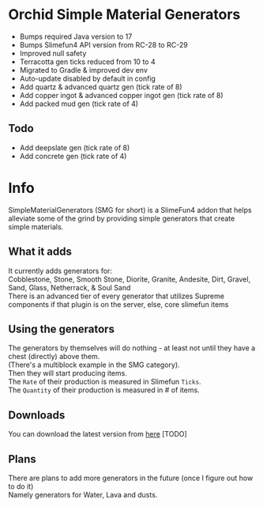 # Orchid Simple Material Generators

- Bumps required Java version to 17
- Bumps Slimefun4 API version from RC-28 to RC-29
- Improved null safety
- Terracotta gen ticks reduced from 10 to 4
- Migrated to Gradle & improved dev env
- Auto-update disabled by default in config
- Add quartz & advanced quartz gen (tick rate of 8)
- Add copper ingot & advanced copper ingot gen (tick rate of 8)
- Add packed mud gen (tick rate of 4)

## Todo
- Add deepslate gen (tick rate of 8)
- Add concrete gen (tick rate of 4)

# Info
SimpleMaterialGenerators (SMG for short) is a SlimeFun4 addon that helps alleviate some of the grind by providing simple generators that create simple materials.<br>

## What it adds
It currently adds generators for:<br>
Cobblestone, Stone, Smooth Stone, Diorite, Granite, Andesite, Dirt, Gravel, Sand, Glass, Netherrack, & Soul Sand<br>
There is an advanced tier of every generator that utilizes Supreme components if that plugin is on the server, else, core slimefun items<br>

## Using the generators
The generators by themselves will do nothing - at least not until they have a chest (directly) above them.<br>
(There's a multiblock example in the SMG category).<br>
Then they will start producing items.<br>
The `Rate` of their production is measured in Slimefun `Ticks`.<br>
The `Quantity` of their production is measured in # of items.<br>

## Downloads
You can download the latest version from [here]() [TODO]<br>

## Plans
There are plans to add more generators in the future (once I figure out how to do it)<br>
Namely generators for Water, Lava and dusts.<br>
